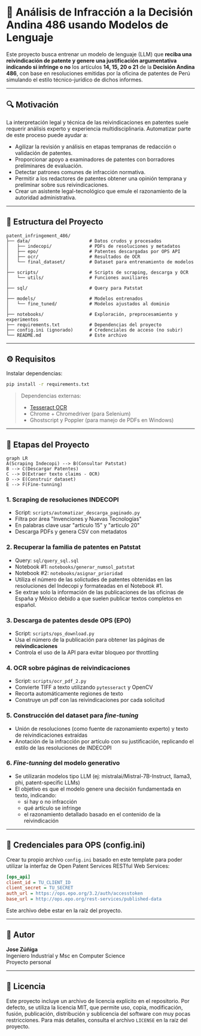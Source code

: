 # 🧠 Análisis de Infracción a la Decisión Andina 486 usando Modelos de Lenguaje

Este proyecto busca entrenar un modelo de lenguaje (LLM) que **reciba una reivindicación de patente y genere una justificación argumentativa indicando si infringe o no** los artículos **14, 15, 20 o 21** de la **Decisión Andina 486**, con base en resoluciones emitidas por la oficina de patentes de Perú simulando el estilo técnico-jurídico de dichos informes.

---

## 🔍 Motivación

La interpretación legal y técnica de las reivindicaciones en patentes suele requerir análisis experto y experiencia multidisciplinaria. Automatizar parte de este proceso puede ayudar a:

- Agilizar la revisión y análisis en etapas tempranas de redacción o validación de patentes.
- Proporcionar apoyo a examinadores de patentes con borradores preliminares de evaluación.
- Detectar patrones comunes de infracción normativa.
- Permitir a los redactores de patentes obtener una opinión temprana y preliminar sobre sus reivindicaciones.
- Crear un asistente legal-tecnológico que emule el razonamiento de la autoridad administrativa.

---

## 🧱 Estructura del Proyecto

```
patent_infringement_486/
├── data/                      # Datos crudos y procesados
│   ├── indecopi/              # PDFs de resoluciones y metadatos
│   ├── epo/                   # Patentes descargadas por OPS API
│   ├── ocr/                   # Resultados de OCR
│   └── final_dataset/         # Dataset para entrenamiento de modelos
│
├── scripts/                   # Scripts de scraping, descarga y OCR
│   └── utils/                 # Funciones auxiliares
│
├── sql/                       # Query para Patstat
│
├── models/                    # Modelos entrenados
│   └── fine_tuned/            # Modelos ajustados al dominio
│
├── notebooks/                 # Exploración, preprocesamiento y experimentos
├── requirements.txt           # Dependencias del proyecto
├── config.ini (ignorado)      # Credenciales de acceso (no subir)
└── README.md                  # Este archivo
```

---

## ⚙️ Requisitos

Instalar dependencias:

```bash
pip install -r requirements.txt
```

> Dependencias externas:
>
> - [Tesseract OCR](https://github.com/tesseract-ocr/tesseract)
> - Chrome + Chromedriver (para Selenium)
> - Ghostscript y Poppler (para manejo de PDFs en Windows)

---

## 🧲 Etapas del Proyecto

```mermaid
graph LR
A(Scraping Indecopi) --> B(Consultar Patstat)
B --> C(Descargar Patentes)
C --> D(Extraer texto claims - OCR)
D --> E(Construir dataset)
E --> F(Fine-tunning)
```

### 1. Scraping de resoluciones INDECOPI

- Script: `scripts/automatizar_descarga_paginado.py`
- Filtra por área "Invenciones y Nuevas Tecnologías"
- En palabras clave usar "articulo 15" y "articulo 20"
- Descarga PDFs y genera CSV con metadatos

### 2. Recuperar la familia de patentes en Patstat

- Query: `sql/query_sql.sql`
- Notebook #1: `notebooks/generar_numsol_patstat`
- Notebook #2: `notebooks/asignar_prioridad`
- Utiliza el número de las solictudes de patentes obtenidas en las resoluciones del Indecopi y formateadas en el Notebook #1.
- Se extrae solo la información de las publicaciones de las oficinas de España y México debido a que suelen publicar textos completos en español.

### 3. Descarga de patentes desde OPS (EPO)

- Script: `scripts/ops_download.py`
- Usa el número de la publicación para obtener las páginas de **reivindicaciones**
- Controla el uso de la API para evitar bloqueo por throttling

### 4. OCR sobre páginas de reivindicaciones

- Script: `scripts/ocr_pdf_2.py`
- Convierte TIFF a texto utilizando `pytesseract` y OpenCV
- Recorta automáticamente regiones de texto
- Construye un pdf con las reivindicaciones por cada solicitud

### 5. Construcción del dataset para *fine-tuning*

- Unión de resoluciones (como fuente de razonamiento experto) y texto de reivindicaciones extraídas
- Anotación de la infracción por artículo con su justificación, replicando el estilo de las resoluciones de INDECOPI

### 6. *Fine-tunning* del modelo generativo

- Se utilizarán modelos tipo LLM (ej: mistralai/Mistral-7B-Instruct, llama3, phi, patent-specific LLMs)
- El objetivo es que el modelo genere una decisión fundamentada en texto, indicando:
  - si hay o no infracción
  - qué artículo se infringe
  - el razonamiento detallado basado en el contenido de la reivindicación

---

## 🔐 Credenciales para OPS (config.ini)

Crear tu propio archivo `config.ini` basado en este template para poder utilizar la interfaz de Open Patent Services RESTful Web Services:

```ini
[ops_api]
client_id = TU_CLIENT_ID
client_secret = TU_SECRET
auth_url = https://ops.epo.org/3.2/auth/accesstoken
base_url = http://ops.epo.org/rest-services/published-data
```

Este archivo debe estar en la raíz del proyecto.

---

## 📌 Autor

**Jose Zúñiga**\
Ingeniero Industrial y Msc en Computer Science\
Proyecto personal

---

## 📜 Licencia

Este proyecto incluye un archivo de licencia explícito en el repositorio. Por defecto, se utiliza la licencia MIT, que permite uso, copia, modificación, fusión, publicación, distribución y sublicencia del software con muy pocas restricciones. Para más detalles, consulta el archivo `LICENSE` en la raíz del proyecto.

